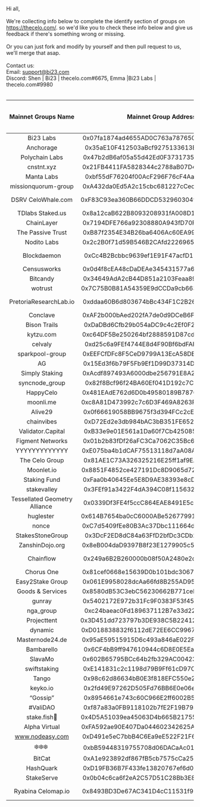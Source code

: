 
Hi all,<br/>
<br/>
    We're collecting info below to complete the identify section of groups on https://thecelo.com/. so we'd like you to check these info below and give us feedback if there's something wrong or missing.<br/> 
<br/>Or you can just fork and modify by yourself and then pull request to us, we'll merge that asap. <br/>
<br/>
Contact us:<br/>
Email: support@bi23.com<br/>
Discord:
Shen | Bi23 | thecelo.com#6675, Emma |Bi23 Labs  | thecelo.com#9980<br/>
<br/>

| Mainnet Groups Name  | Mainnet Group Address | [TGCSO](https://docs.google.com/spreadsheets/d/e/2PACX-1vQwk10o6YV0uriR8LuYfLqB1irjmOX_-L6Jljn3BtKlmz_R_TsUU8aI-pMqGVlu4HQKIQlQaFkUhsyl/pubhtml?gid=1970613133&single=true) entity identity | [TGCSO](https://docs.google.com/spreadsheets/d/e/2PACX-1vQwk10o6YV0uriR8LuYfLqB1irjmOX_-L6Jljn3BtKlmz_R_TsUU8aI-pMqGVlu4HQKIQlQaFkUhsyl/pubhtml?gid=1970613133&single=true) master validator chanllege | community tool | keybase|website |
| :---: | :-------: | :-------: | :-----: | :-----: | :-----: | :-----: |
| Bi23 Labs|0x07fa1874ad4655AD0C763a7876503509be11e29E|Bi23|50.00%|https://thecelo.com|https://keybase.io/sunxmldapp|https://bi23.com|
|Anchorage|0x35aE10F412503aBcf9275133613E8df7f56E72Be|||||https://anchorage.com/
| Polychain Labs|0x47b2dB6af05a55d42Ed0F3731735F9479ABF0673||||https://keybase.io/polychainlabs|https://www.polychainlabs.com/|
| cnstnt.xyz|0x21FB4411FA5828344c2788aB07D4cc12a12571b9|cnstnt.xyz|/| 
| Manta Labs|0xbf55dF76204f00AcF296F76cF4Aaf86A866a5eb0||||https://keybase.io/mantalabs|/|http://mantalabs.org/
| missionquorum-group|0xA432da0Ed5A2c15cbc681227cCec3b375908FdCB|/|/|
| DSRV CeloWhale.com | 0xF83C93ea360B66DDCD532960304948B1c10786a1|dsrv labs - WellDoneStake.com|75.00%|https://www.celowhale.com|https://keybase.io/dsrvlabs|https://www.celowhale.com|
| TDlabs   Staked.us | 0x8a12caB622B8093208931fA008D12D6Ba5AF47E4|Tdlabs|70.00%||https://keybase.io/tdlabs_crypto|https://tdlabs.ca/
| ChainLayer | 0x7194DFE766a92308880A943fD70F31c8E7c50e66|Chainlayer1|100.00%||https://keybase.io/chainlayer|https://www.chainlayer.io/
| The Passive Trust | 0xB87f2354E34B26ba6406Ac60EA99DCD8cd5e63Bf|/|/||https://keybase.io/thepassivetrust|https://www.thepassivetrust.com/
| Nodito Labs | 0x2c2B0f71d59B546B2CAfd222696589c13C3c325C|/|/|||https://noditolabs.com/
| Blockdaemon | 0xCc4B2Bcbbc9639ef1E91F47acfD12Bd131525e79|"daithi-blockdaemon|70.00%||https://keybase.io/blockdaemon_ops|https://blockdaemon.com/
| Censusworks | 0x0d4f8cEA48cDaDEAe345431577a64983c0535B12|census0|72.50%||https://keybase.io/censusworks|https://censusworks.com/
| Bitcandy | 0x34649AdA2cB44D851a2103Feaa8922DedDABfc1c|/|/|
| wotrust | 0x7C75B0B81A54359E9dCCDa9cb663ca2e3De6B710|wotrust1|72.50%|https://celovote.com|https://keybase.io/wotrust|https://wotrust.us/
| PretoriaResearchLab.io|0xddaa60B6d803674bBc434F1C2B261CeB67C2fd7c|pretoria|66.70%|https://cauldron.pretoriaresearchlab.io/block-map|https://keybase.io/pretoriaresearch|https://pretoriaresearchlab.io/
| Conclave|0xAF2b000bAed202fA7de0d9DCeB6F6612De348011|/|/|https://celoist.com|
| Bison Trails | 0xDaDBd6Cfb29b054aDC9c4c2Ef0F21f0BBdb44871|Bison Trails|69.20%||https://keybase.io/bisontrails|https://bisontrails.co/
| kytzu.com | 0xc64DF5Be250264bf2888591D87cdeB13BFADC501|kytzu|76.70%||https://keybase.io/kytzu|https://kytzu.com/
| celvaly | 0xd25c6a9FEf4744E8d4F90Bf6bdFAF7686909d799|celvaly0 |72.50%|
| sparkpool-group | 0xEEFCfDFc8F5CeD9799A13EcA58DE2ba7534eAB92|sparkpool-v1"|30.00%||https://keybase.io/spark_pool|https://www.sparkpool.com/
| AG | 0x15Ed3f6b79F5Fb9Ef1D99D37314Dd626b3005F0b|AGx1|53.30%|
| Simply Staking | 0xAcdf897493A6000dbe256791E8A2beCbb405FD4F|Simply Staking|100.00%|||https://simply-vc.com.mt/
| syncnode_group | 0x82f8Bcf96f24BA60Ef041D192c7CE04C907E2fb8|syncnode|75.00%||https://keybase.io/syncnode
| HappyCelo | 0x481EAdE762d6D0b49580189B78709c9347b395bf|happycelo|88.30%||https://keybase.io/happycelo|https://www.happycelo.com/
| moonli.me | 0xc8A81D473992c7c6D3F469A8263F24914625709d|moonlime|72.50%||https://keybase.io/y3v63n|https://moonli.me/
| Alive29 | 0x0f66619058BB9675f3d394FCc2cE236a29901571|Alive29|82.50%||https://keybase.io/alive29
| chainvibes | 0xD72Ed2e3db984bAC3bB351FE652200dE527eFfcf|chainvibes|100.00%||https://keybase.io/chainvibes|https://chainvibes.com/
| Validator.Capital | 0xB33e9e01E561a1Da60f7Cb42508500e571afb6Eb|Qoor.io|79.20%||https://keybase.io/validatorcapital|https://www.validator.capital/
| Figment Networks | 0x01b2b83fDf26aFC3Ca7062C35Bc68c8DdE56dB04|Figment Networks|95.80%||https://keybase.io/figmentnetworks|https://figment.network/
| YYYYYYYYYYYYY | 0xE075ba4b1dCAF75513118d7aA08A057c658842c9|YYYYYYYYYYYYY|65.80%||https://keybase.io/yyyyyyyyyyyyy
| The Celo Group | 0x81AE1C73A326325216E25ff1af9EA3871195036E|Newroad|/||https://keybase.io/thecelogroup|https://newroad.network/
| Moonlet.io | 0x8851F4852ce427191Dc8D9065d720619889e3260|MoonletV|100.00%|||https://moonlet.io/
| Staking Fund | 0xFaa0b40645Ee5E8D9AE38393e8cDF8e5baA71d13|Staking Fund|75.00%||https://keybase.io/stakingfund|https://staking.fund/
|stakevalley|0x3FEf91a3422F4dA394C08f115632D3e075d0EFFd|||||https://www.stakevalley.com/
| Tessellated Geometry Alliance | 0x0339Df3FE4f5ccC864EAE8491E5c8AEc4611A631|/|/||https://keybase.io/tessellatedgeo|https://tessellatedgeometry.com/
| huglester | 0x614B7654ba0cC6000ABe526779911b70C1F7125A|huglester00|54.20%||https://keybase.io/huglester
| nonce | 0xC7d5409fEe80B3Ac37Dbc111664dC511a5982469|nonce - validator1|/|
| StakesStoneGroup| 0x3DcF2ED8dC84a63FfD2bfDc3CDb2fA0B1aeAfE5c|StakesStoneGroup|75.00%|
| ZanshinDojo.org| 0x8eB004daD9397B8f23E1279905c584920000756D|ZanshinDojo.org|63.30%|
| Chainflow| 0x249a6B2B260000b08f50A2480e2d703bAf02E8BE|Chainflow-Validator|/|
| Chorus One| 0x81cef0668e15639D0b101bdc3067699309D73BED|chorusone|75.80%||https://keybase.io/chorusoneinc|https://chorus.one/
| Easy2Stake Group| 0x061E9958028dcAa66fd8B255AD95194203b6c4Da|/|/|/|https://keybase.io/easy2stake|https://www.easy2stake.com/
| Goods & Services| 0x8580dB53C3ebC56230662B771ceF2707E92Ef83A|/|/|
| gunray| 0x5402172E972b31Fc9F0383F53f45823Ab5037379|gunray01|0.00%||https://keybase.io/gunray
| nga_group| 0xc24baeac0Fd189637112B7e33d22FfF2730aF993|NGA_validator|/|
| Projecttent| 0x3D451dd723797b3DE938C5B22412032B6452591A|projecttent-ceres|70.00%||https://keybase.io/projecttent
| dynamic| 0xD018838832f6112dE72EE6CC9967C56B333a0d1C|/|/|
| Masternode24.de| 0x95aE59515915D6c493a846aE022F93726652b50A|Masternode25.de|69.20%||https://keybase.io/masternode24
| Bambarello| 0x6CF4bB9ff947610944c6D8E0E5Ea26B1dEa73196|Bambarello|90.80%||https://keybase.io/bambarello
| SlavaMo| 0x602B65795BCc64b2fb329AC004236E194f077158|SlavaMo|/||https://keybase.io/slavamo
| swiftstaking| 0xE141831c2c1198d79B9Ff61cD97C3bAca7F071E0|/|/||https://keybase.io/swiftstaking|https://www.swiftstaking.com/
| Tango| 0x98c62d86634bB0E3f818EFC550e2F33369Eae7F3|/|/||https://keybase.io/missionaligned|Tangovalidator.com
| keyko.io| 0x2fd49E97262D505Fd76BB6E0e06eC10e1fd54589|/|/|
| “Gossip”| 0x8954661e743c60C966E2ff6002B514126bb1cFe2|/|/|
| #ValiDAO| 0xf87a83a0FB9118102b7fE2F19B7940dE3D421932|/|/|
| stake.fish🐠 | 0x4D5A51039ea45063D4b665B21755db20A738DaDc|stake.fish|66.70%||https://keybase.io/stakedotfish|https://stake.fish/
| Alpha Virtual| 0xFA592ae90E407Da044602342625AAABBF5d50C22|/|/|
| www.nodeasy.com| 0xD491e5eC7bbB4C6Ea9eE522F21F6621706e65a3E|Nodeasy|/||https://keybase.io/nodeasy|https://www.nodeasy.com/
| ❄️❄️❄️ | 0xbB59448319755708d06DACaAc017308129FffdBb|/|/|
| BitCat| 0xA1e923892df867fB5cb7575cCa2538c394aD1BD9|bitcat|/||https://keybase.io/bitcat365|https://www.bitcat365.com/
| HashQuark| 0xD19FB36B7F433fe13820767ef6d0E26FDbaB68CC|hashquark|0.00%||https://keybase.io/hashquark|https://www.hashquark.io/#/
| StakeServe| 0x0b04c6ca6f2eA2C57D51C28Bb3E82b0c9B4072Eb|/|/|
| Ryabina  Celomap.io | 0x8493BD3De67AC341D4cC11531f96a1A2cdBf29aD|ryabina-1|0.00%|https://celomap.io https://t.me/Celo_Ryabina_bot|https://keybase.io/ryabina|https://ryabina.io/
